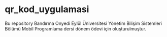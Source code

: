 # qr_kod_uygulamasi
Bu repository Bandırma Onyedi Eylül Üniversitesi Yönetim Bilişim 
Sistemleri Bölümü Mobil Programlama dersi dönem ödevi için oluşturulmuştur. 
